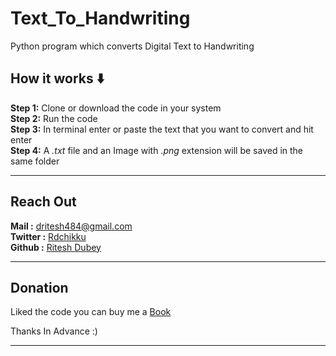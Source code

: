 # Text_To_Handwriting
Python program which converts Digital Text to Handwriting 

## How it works ⬇️
  
**Step 1:** Clone or download the code in your system  
**Step 2:** Run the code  
**Step 3:** In terminal enter or paste the text that you want to convert and hit enter  
**Step 4:** A *.txt* file and an Image with *.png* extension will be saved in the same folder   

---

## Reach Out

**Mail :**  [dritesh484@gmail.com](mailto:dritesh484@gmail.com)  
**Twitter :** [Rdchikku](https://twitter.com/Rdchikku_)  
**Github :** [Ritesh Dubey](https://github.com/0xchikku)

---

## Donation

Liked the code you can buy me a [Book](https://www.buymeacoffee.com/Chikku)

Thanks In Advance :)

---